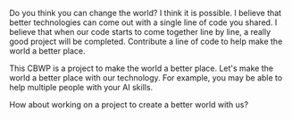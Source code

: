 Do you think you can change the world?
I think it is possible. I believe that better technologies can come out with a single line of code you shared. I believe that when our code starts to come together line by line, a really good project will be completed.
Contribute a line of code to help make the world a better place.

This CBWP is a project to make the world a better place. Let's make the world a better place with our technology. For example, you may be able to help multiple people with your AI skills.

How about working on a project to create a better world with us?
